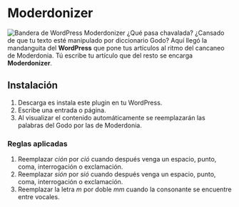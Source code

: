 # Moderdonizer
![Bandera de WordPress Moderdonizer](https://demos.maugelves.com/moderdonizer/modernonizer-logo.png)
¿Qué pasa chavalada? ¿Cansado de que tu texto esté manipulado por diccionario Godo?
Aquí llegó la mandanguita del **WordPress** que pone tus artículos al ritmo del cancaneo de Moderdonia.
Tú escribe tu artículo que del resto se encarga **Moderdonizer**.

## Instalación
1) Descarga es instala este plugin en tu WordPress.
2) Escribe una entrada o página.
3) Al visualizar el contenido automáticamente se reemplazarán las palabras del Godo por las de Moderdonia.

### Reglas aplicadas
1) Reemplazar *ción* por *ció* cuando después venga un espacio, punto, coma, interrogación o exclamación.
2) Reemplazar *sión* por *sió* cuando después venga un espacio, punto, coma, interrogación o exclamación.
3) Reemplazar la letra *m* por doble *mm* cuando la consonante se encuentre entre vocales.